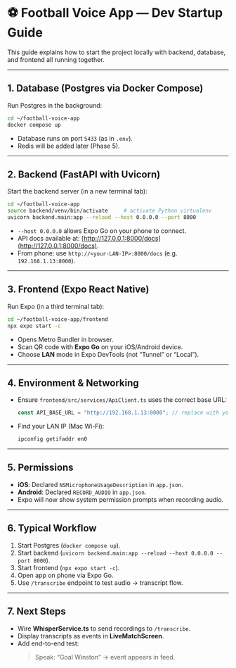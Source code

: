 # ⚽ Football Voice App — Dev Startup Guide

This guide explains how to start the project locally with backend, database, and frontend all running together.  

---

## 1. Database (Postgres via Docker Compose)

Run Postgres in the background:

```bash
cd ~/football-voice-app
docker compose up
```

- Database runs on port `5433` (as in `.env`).  
- Redis will be added later (Phase 5).  

---

## 2. Backend (FastAPI with Uvicorn)

Start the backend server (in a new terminal tab):

```bash
cd ~/football-voice-app
source backend/venv/bin/activate     # activate Python virtualenv
uvicorn backend.main:app --reload --host 0.0.0.0 --port 8000
```

- `--host 0.0.0.0` allows Expo Go on your phone to connect.  
- API docs available at: [http://127.0.0.1:8000/docs](http://127.0.0.1:8000/docs).  
- From phone: use `http://<your-LAN-IP>:8000/docs` (e.g. `192.168.1.13:8000`).  

---

## 3. Frontend (Expo React Native)

Run Expo (in a third terminal tab):

```bash
cd ~/football-voice-app/frontend
npx expo start -c
```

- Opens Metro Bundler in browser.  
- Scan QR code with **Expo Go** on your iOS/Android device.  
- Choose **LAN** mode in Expo DevTools (not “Tunnel” or “Local”).  

---

## 4. Environment & Networking

- Ensure `frontend/src/services/ApiClient.ts` uses the correct base URL:  
  ```ts
  const API_BASE_URL = "http://192.168.1.13:8000"; // replace with your Mac’s LAN IP
  ```
- Find your LAN IP (Mac Wi-Fi):  
  ```bash
  ipconfig getifaddr en0
  ```

---

## 5. Permissions

- **iOS**: Declared `NSMicrophoneUsageDescription` in `app.json`.  
- **Android**: Declared `RECORD_AUDIO` in `app.json`.  
- Expo will now show system permission prompts when recording audio.  

---

## 6. Typical Workflow

1. Start Postgres (`docker compose up`).  
2. Start backend (`uvicorn backend.main:app --reload --host 0.0.0.0 --port 8000`).  
3. Start frontend (`npx expo start -c`).  
4. Open app on phone via Expo Go.  
5. Use `/transcribe` endpoint to test audio → transcript flow.  

---

## 7. Next Steps

- Wire **WhisperService.ts** to send recordings to `/transcribe`.  
- Display transcripts as events in **LiveMatchScreen**.  
- Add end-to-end test:  
  > Speak: “Goal Winston” → event appears in feed.  
